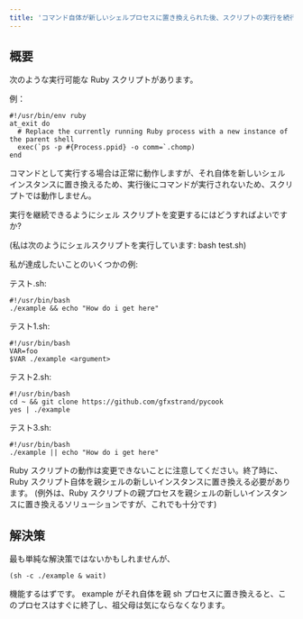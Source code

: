 ```yaml
---
title: 'コマンド自体が新しいシェルプロセスに置き換えられた後、スクリプトの実行を続行するにはどうすればよいですか?'
---
```


## 概要
次のような実行可能な Ruby スクリプトがあります。

例：

```
#!/usr/bin/env ruby
at_exit do
  # Replace the currently running Ruby process with a new instance of the parent shell 
  exec(`ps -p #{Process.ppid} -o comm=`.chomp)
end

```
コマンドとして実行する場合は正常に動作しますが、それ自体を新しいシェル インスタンスに置き換えるため、実行後にコマンドが実行されないため、スクリプトでは動作しません。

実行を継続できるようにシェル スクリプトを変更するにはどうすればよいですか?

(私は次のようにシェルスクリプトを実行しています: bash test.sh)

私が達成したいことのいくつかの例:

テスト.sh:

```
#!/usr/bin/bash
./example && echo "How do i get here"

```
テスト1.sh:

```
#!/usr/bin/bash
VAR=foo
$VAR ./example <argument> 

```
テスト2.sh:

```
#!/usr/bin/bash
cd ~ && git clone https://github.com/gfxstrand/pycook
yes | ./example 

```
テスト3.sh:

```
#!/usr/bin/bash
./example || echo "How do i get here"

```
Ruby スクリプトの動作は変更できないことに注意してください。終了時に、Ruby スクリプト自体を親シェルの新しいインスタンスに置き換える必要があります。 (例外は、Ruby スクリプトの親プロセスを親シェルの新しいインスタンスに置き換えるソリューションですが、これでも十分です)

## 解決策
最も単純な解決策ではないかもしれませんが、

```
(sh -c ./example & wait)

```
機能するはずです。 example がそれ自体を親 sh プロセスに置き換えると、このプロセスはすぐに終了し、祖父母は気にならなくなります。

